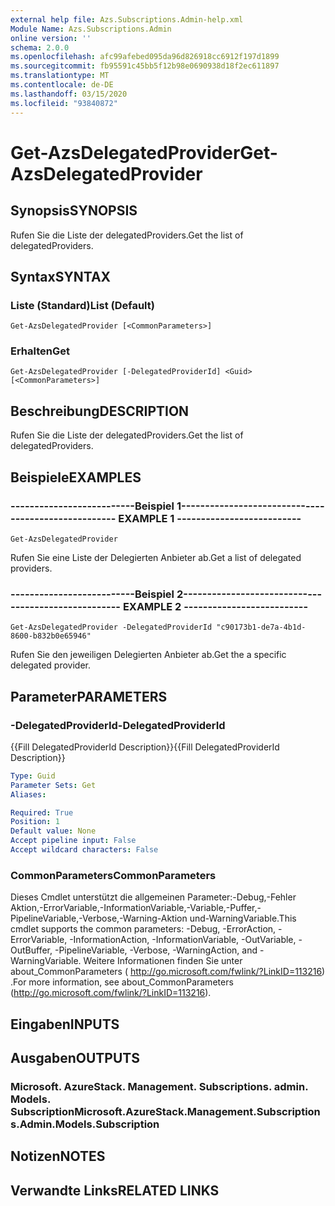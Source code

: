 ```yaml
---
external help file: Azs.Subscriptions.Admin-help.xml
Module Name: Azs.Subscriptions.Admin
online version: ''
schema: 2.0.0
ms.openlocfilehash: afc99afebed095da96d826918cc6912f197d1899
ms.sourcegitcommit: fb95591c45bb5f12b98e0690938d18f2ec611897
ms.translationtype: MT
ms.contentlocale: de-DE
ms.lasthandoff: 03/15/2020
ms.locfileid: "93840872"
---
```

# <span data-ttu-id="07acd-101">Get-AzsDelegatedProvider</span><span class="sxs-lookup"><span data-stu-id="07acd-101">Get-AzsDelegatedProvider</span></span>

## <span data-ttu-id="07acd-102">Synopsis</span><span class="sxs-lookup"><span data-stu-id="07acd-102">SYNOPSIS</span></span>
<span data-ttu-id="07acd-103">Rufen Sie die Liste der delegatedProviders.</span><span class="sxs-lookup"><span data-stu-id="07acd-103">Get the list of delegatedProviders.</span></span>

## <span data-ttu-id="07acd-104">Syntax</span><span class="sxs-lookup"><span data-stu-id="07acd-104">SYNTAX</span></span>

### <span data-ttu-id="07acd-105">Liste (Standard)</span><span class="sxs-lookup"><span data-stu-id="07acd-105">List (Default)</span></span>
```
Get-AzsDelegatedProvider [<CommonParameters>]
```

### <span data-ttu-id="07acd-106">Erhalten</span><span class="sxs-lookup"><span data-stu-id="07acd-106">Get</span></span>
```
Get-AzsDelegatedProvider [-DelegatedProviderId] <Guid> [<CommonParameters>]
```

## <span data-ttu-id="07acd-107">Beschreibung</span><span class="sxs-lookup"><span data-stu-id="07acd-107">DESCRIPTION</span></span>
<span data-ttu-id="07acd-108">Rufen Sie die Liste der delegatedProviders.</span><span class="sxs-lookup"><span data-stu-id="07acd-108">Get the list of delegatedProviders.</span></span>

## <span data-ttu-id="07acd-109">Beispiele</span><span class="sxs-lookup"><span data-stu-id="07acd-109">EXAMPLES</span></span>

### <span data-ttu-id="07acd-110">--------------------------Beispiel 1--------------------------</span><span class="sxs-lookup"><span data-stu-id="07acd-110">-------------------------- EXAMPLE 1 --------------------------</span></span>
```
Get-AzsDelegatedProvider
```

<span data-ttu-id="07acd-111">Rufen Sie eine Liste der Delegierten Anbieter ab.</span><span class="sxs-lookup"><span data-stu-id="07acd-111">Get a list of delegated providers.</span></span>

### <span data-ttu-id="07acd-112">--------------------------Beispiel 2--------------------------</span><span class="sxs-lookup"><span data-stu-id="07acd-112">-------------------------- EXAMPLE 2 --------------------------</span></span>
```
Get-AzsDelegatedProvider -DelegatedProviderId "c90173b1-de7a-4b1d-8600-b832b0e65946"
```

<span data-ttu-id="07acd-113">Rufen Sie den jeweiligen Delegierten Anbieter ab.</span><span class="sxs-lookup"><span data-stu-id="07acd-113">Get the a specific delegated provider.</span></span>

## <span data-ttu-id="07acd-114">Parameter</span><span class="sxs-lookup"><span data-stu-id="07acd-114">PARAMETERS</span></span>

### <span data-ttu-id="07acd-115">-DelegatedProviderId</span><span class="sxs-lookup"><span data-stu-id="07acd-115">-DelegatedProviderId</span></span>
<span data-ttu-id="07acd-116">{{Fill DelegatedProviderId Description}}</span><span class="sxs-lookup"><span data-stu-id="07acd-116">{{Fill DelegatedProviderId Description}}</span></span>

```yaml
Type: Guid
Parameter Sets: Get
Aliases: 

Required: True
Position: 1
Default value: None
Accept pipeline input: False
Accept wildcard characters: False
```

### <span data-ttu-id="07acd-117">CommonParameters</span><span class="sxs-lookup"><span data-stu-id="07acd-117">CommonParameters</span></span>
<span data-ttu-id="07acd-118">Dieses Cmdlet unterstützt die allgemeinen Parameter:-Debug,-Fehler Aktion,-ErrorVariable,-InformationVariable,-Variable,-Puffer,-PipelineVariable,-Verbose,-Warning-Aktion und-WarningVariable.</span><span class="sxs-lookup"><span data-stu-id="07acd-118">This cmdlet supports the common parameters: -Debug, -ErrorAction, -ErrorVariable, -InformationAction, -InformationVariable, -OutVariable, -OutBuffer, -PipelineVariable, -Verbose, -WarningAction, and -WarningVariable.</span></span> <span data-ttu-id="07acd-119">Weitere Informationen finden Sie unter about_CommonParameters ( http://go.microsoft.com/fwlink/?LinkID=113216) .</span><span class="sxs-lookup"><span data-stu-id="07acd-119">For more information, see about_CommonParameters (http://go.microsoft.com/fwlink/?LinkID=113216).</span></span>

## <span data-ttu-id="07acd-120">Eingaben</span><span class="sxs-lookup"><span data-stu-id="07acd-120">INPUTS</span></span>

## <span data-ttu-id="07acd-121">Ausgaben</span><span class="sxs-lookup"><span data-stu-id="07acd-121">OUTPUTS</span></span>

### <span data-ttu-id="07acd-122">Microsoft. AzureStack. Management. Subscriptions. admin. Models. Subscription</span><span class="sxs-lookup"><span data-stu-id="07acd-122">Microsoft.AzureStack.Management.Subscriptions.Admin.Models.Subscription</span></span>

## <span data-ttu-id="07acd-123">Notizen</span><span class="sxs-lookup"><span data-stu-id="07acd-123">NOTES</span></span>

## <span data-ttu-id="07acd-124">Verwandte Links</span><span class="sxs-lookup"><span data-stu-id="07acd-124">RELATED LINKS</span></span>

